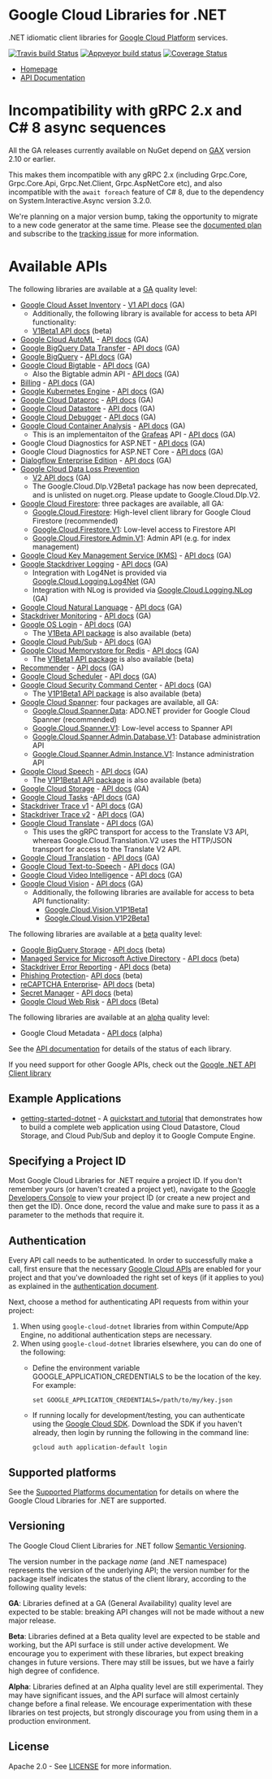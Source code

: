 # Google Cloud Libraries for .NET
.NET idiomatic client libraries for [Google Cloud Platform](https://cloud.google.com/) services.

[![Travis build Status](https://travis-ci.org/googleapis/google-cloud-dotnet.svg?branch=master)](https://travis-ci.org/googleapis/google-cloud-dotnet)
[![Appveyor build status](https://ci.appveyor.com/api/projects/status/hkkyregfhh5m4d2u?svg=true)](https://ci.appveyor.com/project/googleapis/google-cloud-dotnet)
[![Coverage Status](https://codecov.io/gh/googleapis/google-cloud-dotnet/branch/master/graph/badge.svg)](https://codecov.io/gh/googleapis/google-cloud-dotnet)

* [Homepage](https://cloud.google.com/dotnet/)
* [API Documentation](http://googleapis.github.io/google-cloud-dotnet/docs/)

# Incompatibility with gRPC 2.x and C# 8 async sequences

All the GA releases currently available on NuGet depend on [GAX](https://github.com/googleapis/gax-dotnet) version 2.10 or earlier.

This makes them incompatible with any gRPC 2.x (including Grpc.Core, Grpc.Core.Api, Grpc.Net.Client, Grpc.AspNetCore etc), and also incompatible with the `await foreach` feature of C# 8, due to the dependency on System.Interactive.Async version 3.2.0.

We're planning on a major version bump, taking the opportunity to migrate to a new code generator at the same time. Please see the [documented plan](https://googleapis.github.io/google-cloud-dotnet/docs/major-version.html) and subscribe to the [tracking issue](https://github.com/googleapis/google-cloud-dotnet/issues/3519) for more information.

# Available APIs

The following libraries are available at a [GA](#versioning) quality level:

* [Google Cloud Asset Inventory](https://cloud.google.com/resource-manager/docs/cloud-asset-inventory/overview) - [V1 API docs](https://googleapis.dev/dotnet/Google.Cloud.Asset.V1/latest) (GA)
  * Additionally, the following library is available for access to beta API functionality:
  * [V1Beta1 API docs](https://googleapis.dev/dotnet/Google.Cloud.Asset.V1Beta1/latest) (beta)
* [Google Cloud AutoML](https://cloud.google.com/automl/) - [API docs](https://googleapis.dev/dotnet/Google.AutoML.V1/latest) (GA)
* [Google BigQuery Data Transfer](https://cloud.google.com/bigquery/transfer/) - [API docs](https://googleapis.dev/dotnet/Google.Cloud.BigQuery.DataTransfer.V1/latest) (GA)
* [Google BigQuery](https://cloud.google.com/bigquery/) - [API docs](https://googleapis.dev/dotnet/Google.Cloud.BigQuery.V2/latest) (GA)
* [Google Cloud Bigtable](https://cloud.google.com/bigtable/) - [API docs](https://googleapis.dev/dotnet/Google.Cloud.Bigtable.V2/latest) (GA)
  * Also the Bigtable admin API - [API docs](https://googleapis.dev/dotnet/Google.Cloud.Bigtable.Admin.V2/latest) (GA)
* [Billing](https://cloud.google.com/billing/docs/) - [API docs](https://googleapis.dev/dotnet/Google.Cloud.Billing.V1/latest) (GA)
* [Google Kubernetes Engine](https://cloud.google.com/kubernetes-engine/) - [API docs](https://googleapis.dev/dotnet/Google.Cloud.Container.V1/latest) (GA)
* [Google Cloud Dataproc](https://cloud.google.com/dataproc/) - [API docs](https://googleapis.dev/dotnet/Google.Cloud.Dataproc.V1/latest) (GA)
* [Google Cloud Datastore](https://cloud.google.com/datastore/) - [API docs](https://googleapis.dev/dotnet/Google.Cloud.Datastore.V1/latest) (GA)
* [Google Cloud Debugger](https://cloud.google.com/debugger/) - [API docs](https://googleapis.dev/dotnet/Google.Cloud.Debugger.V2/latest) (GA)
* [Google Cloud Container Analysis](https://cloud.google.com/container-registry/docs/container-analysis/) - [API docs](https://googleapis.dev/dotnet/Google.Cloud.DevTools.ContainerAnalysis.V1/latest) (GA)
  * This is an implementaiton of the [Grafeas](https://grafeas.io) API - [API docs](https://googleapis.dev/dotnet/Grafeas.V1/latest) (GA)
* Google Cloud Diagnostics for ASP.NET - [API docs](https://googleapis.dev/dotnet/Google.Cloud.Diagnostics.AspNet/latest) (GA)
* Google Cloud Diagnostics for ASP.NET Core - [API docs](https://googleapis.dev/dotnet/Google.Cloud.Diagnostics.AspNetCore/latest) (GA)
* [Dialogflow Enterprise Edition](https://cloud.google.com/dialogflow-enterprise/) - [API docs](https://googleapis.dev/dotnet/Google.Cloud.Dialogflow.V2/latest) (GA)
* [Google Cloud Data Loss Prevention](https://cloud.google.com/dlp/)
  * [V2 API docs](https://googleapis.dev/dotnet/Google.Cloud.Dlp.V2/latest) (GA)
  * The Google.Cloud.Dlp.V2Beta1 package has now been deprecated, and is unlisted on nuget.org.
    Please update to Google.Cloud.Dlp.V2.
* [Google Cloud Firestore](https://cloud.google.com/firestore/): three packages are available, all GA:
  * [Google.Cloud.Firestore](https://googleapis.dev/dotnet/Google.Cloud.Firestore/latest): High-level client library for Google Cloud Firestore (recommended)
  * [Google.Cloud.Firestore.V1](https://googleapis.dev/dotnet/Google.Cloud.Firestore.V1/latest): Low-level access to Firestore API
  * [Google.Cloud.Firestore.Admin.V1](https://googleapis.dev/dotnet/Google.Cloud.Firestore.Admin.V1/latest): Admin API (e.g. for index management)
* [Google Cloud Key Management Service (KMS)](https://cloud.google.com/kms/) - [API docs](https://googleapis.dev/dotnet/Google.Cloud.Kms.V1/latest) (GA)
* [Google Stackdriver Logging](https://cloud.google.com/logging/) - [API docs](https://googleapis.dev/dotnet/Google.Cloud.Logging.V2/latest) (GA)
  * Integration with Log4Net is provided via [Google.Cloud.Logging.Log4Net](https://googleapis.dev/dotnet/Google.Cloud.Logging.Log4Net/latest) (GA)
  * Integration with NLog is provided via [Google.Cloud.Logging.NLog](https://googleapis.dev/dotnet/Google.Cloud.Logging.NLog/latest) (GA)
* [Google Cloud Natural Language](https://cloud.google.com/natural-language/) - [API docs](https://googleapis.dev/dotnet/Google.Cloud.Language.V1/latest) (GA)
* [Stackdriver Monitoring](https://cloud.google.com/monitoring/) - [API docs](https://googleapis.dev/dotnet/Google.Cloud.Monitoring.V3/latest) (GA)
* [Google OS Login](https://cloud.google.com/compute/docs/instances/managing-instance-access) - [API docs](https://googleapis.dev/dotnet/Google.Cloud.OsLogin.V1/latest) (GA)
  * The [V1Beta API package](https://googleapis.dev/dotnet/Google.Cloud.OsLogin.V1Beta/latest) is also available (beta)
* [Google Cloud Pub/Sub](https://cloud.google.com/pubsub/) - [API docs](https://googleapis.dev/dotnet/Google.Cloud.PubSub.V1/latest) (GA)
* [Google Cloud Memorystore for Redis](https://cloud.google.com/memorystore/) - [API docs](https://googleapis.dev/dotnet/Google.Cloud.Redis.V1/latest) (GA)
  * The [V1Beta1 API package](https://googleapis.dev/dotnet/Google.Cloud.Redis.V1Beta1/latest) is also available (beta)
* [Recommender](https://cloud.google.com/recommender/docs/) - [API docs](https://googleapis.dev/dotnet/Google.Cloud.Recommender.V1/latest) (GA)
* [Google Cloud Scheduler](https://cloud.google.com/scheduler/) - [API docs](https://googleapis.dev/dotnet/Google.Cloud.Scheduler.V1/latest) (GA)
* [Google Cloud Security Command Center](https://cloud.google.com/security-command-center/) - [API docs](https://googleapis.dev/dotnet/Google.Cloud.SecurityCenter.V1/latest) (GA)
  * The [V1P1Beta1 API package](https://googleapis.dev/dotnet/Google.Cloud.SecurityCenter.V1P1Beta1/latest) is also available (beta)
* [Google Cloud Spanner](https://cloud.google.com/spanner/): four packages are available, all GA:
  * [Google.Cloud.Spanner.Data](https://googleapis.dev/dotnet/Google.Cloud.Spanner.Data/latest): ADO.NET provider for Google Cloud Spanner (recommended)
  * [Google.Cloud.Spanner.V1](https://googleapis.dev/dotnet/Google.Cloud.Spanner.V1/latest): Low-level access to Spanner API
  * [Google.Cloud.Spanner.Admin.Database.V1](https://googleapis.dev/dotnet/Google.Cloud.Spanner.Admin.Database.V1/latest): Database administration API
  * [Google.Cloud.Spanner.Admin.Instance.V1](https://googleapis.dev/dotnet/Google.Cloud.Spanner.Admin.Instance.V1/latest): Instance administration API
* [Google Cloud Speech](https://cloud.google.com/speech/) - [API docs](https://googleapis.dev/dotnet/Google.Cloud.Speech.V1/latest) (GA)
  * The [V1P1Beta1 API package](https://googleapis.dev/dotnet/Google.Cloud.Speech.V1P1Beta1/latest) is also available (beta)
* [Google Cloud Storage](https://cloud.google.com/storage/) - [API docs](https://googleapis.dev/dotnet/Google.Cloud.Storage.V1/latest) (GA)
* [Google Cloud Tasks](https://cloud.google.com/tasks/) -[API docs](https://googleapis.dev/dotnet/Google.Cloud.Tasks.V2/latest) (GA)
* [Stackdriver Trace v1](https://cloud.google.com/trace/) - [API docs](https://googleapis.dev/dotnet/Google.Cloud.Trace.V1/latest) (GA)
* [Stackdriver Trace v2](https://cloud.google.com/trace/) - [API docs](https://googleapis.dev/dotnet/Google.Cloud.Trace.V2/latest) (GA)
* [Google Cloud Translate](https://cloud.google.com/translate/) - [API docs](https://googleapis.dev/dotnet/Google.Cloud.Translate.V3/latest) (GA)
  * This uses the gRPC transport for access to the Translate V3 API, whereas Google.Cloud.Translation.V2 uses the HTTP/JSON transport for access to the Translate V2 API.
* [Google Cloud Translation](https://cloud.google.com/translate/) - [API docs](https://googleapis.dev/dotnet/Google.Cloud.Translation.V2/latest) (GA)
* [Google Cloud Text-to-Speech](https://cloud.google.com/text-to-speech/) - [API docs](https://googleapis.dev/dotnet/Google.Cloud.TextToSpeech.V1/latest) (GA)
* [Google Cloud Video Intelligence](https://cloud.google.com/video-intelligence/) - [API docs](https://googleapis.dev/dotnet/Google.Cloud.VideoIntelligence.V1/latest) (GA)
* [Google Cloud Vision](https://cloud.google.com/vision/) - [API docs](https://googleapis.dev/dotnet/Google.Cloud.Vision.V1/latest) (GA)
  * Additionally, the following libraries are available for access to beta API functionality:
    * [Google.Cloud.Vision.V1P1Beta1](https://googleapis.dev/dotnet/Google.Cloud.Vision.V1P1Beta1/latest)
    * [Google.Cloud.Vision.V1P2Beta1](https://googleapis.dev/dotnet/Google.Cloud.Vision.V1P2Beta1/latest)

The following libraries are available at a [beta](#versioning) quality level:

* [Google BigQuery Storage](https://cloud.google.com/bigquery/docs/reference/storage/) - [API docs](https://googleapis.dev/dotnet/Google.Cloud.BigQuery.Storage.V1/latest) (beta)
* [Managed Service for Microsoft Active Directory](https://cloud.google.com/managed-microsoft-ad/) - [API docs](https://googleapis.dev/dotnet/Google.Cloud.ManagedIdentities.V1/latest) (beta)
* [Stackdriver Error Reporting](https://cloud.google.com/error-reporting/) - [API docs](https://googleapis.dev/dotnet/Google.Cloud.ErrorReporting.V1Beta1/latest) (beta)
* [Phishing Protection](https://cloud.google.com/phishing-protection/)- [API docs](https://googleapis.dev/dotnet/Google.Cloud.PhishingProtection.V1Beta1/latest) (beta)
* [reCAPTCHA Enterprise](https://cloud.google.com/recaptcha-enterprise/)- [API docs](https://googleapis.dev/dotnet/Google.Cloud.RecaptchaEnterprise.V1Beta1/latest) (beta)
* [Secret Manager](https://cloud.google.com/secret-manager) - [API docs](https://googleapis.dev/dotnet/Google.Cloud.SecretManager.V1Beta1/latest) (beta)
* [Google Cloud Web Risk](https://cloud.google.com/web-risk/) - [API docs](https://googleapis.dev/dotnet/Google.Cloud.WebRisk.V1Beta1/latest) (Beta)

The following libraries are available at an [alpha](#versioning) quality level:

* Google Cloud Metadata - [API docs](https://googleapis.dev/dotnet/Google.Cloud.Metadata.V1/latest) (alpha)

See the [API documentation](https://googleapis.dev/dotnet/latest) for details of the status
of each library.

If you need support for other Google APIs, check out the
[Google .NET API Client library](https://github.com/google/google-api-dotnet-client)

## Example Applications

* [getting-started-dotnet](https://github.com/googleapis/getting-started-dotnet/) -
  A [quickstart and tutorial](https://cloud.google.com/dotnet/) that demonstrates how to build a complete web 
  application using Cloud Datastore, Cloud Storage, and Cloud Pub/Sub and deploy it to Google Compute Engine.

## Specifying a Project ID

Most Google Cloud Libraries for .NET require a project ID. If you
don't remember yours (or haven't created a project yet), navigate to
the [Google Developers Console](https://console.developers.google.com/project) to view
your project ID (or create a new project and then get the ID). Once
done, record the value and make sure to pass it as a parameter to
the methods that require it.

## Authentication

Every API call needs to be authenticated. In order to successfully
make a call, first ensure that the necessary [Google Cloud
APIs](https://console.developers.google.com/apis/library/) are enabled for your project and that
you've downloaded the right set of keys (if it applies to you) as
explained in the [authentication
document](https://github.com/googleapis/google-cloud-common/blob/master/authentication/readme.md#authentication).

Next, choose a method for authenticating API requests from within your project:

1. When using `google-cloud-dotnet` libraries from within Compute/App Engine, no additional authentication steps are necessary.
2. When using `google-cloud-dotnet` libraries elsewhere, you can do one of the following:
    * Define the environment variable GOOGLE_APPLICATION_CREDENTIALS to be the location of the key.  For example:

      ```
      set GOOGLE_APPLICATION_CREDENTIALS=/path/to/my/key.json
      ``` 
    * If running locally for development/testing, you can authenticate using the [Google Cloud SDK](https://cloud.google.com/sdk/).
      Download the SDK if you haven't already, then login by running the following in the command line:

      ```
      gcloud auth application-default login
      ```

## Supported platforms

See the [Supported Platforms
documentation](https://googleapis.github.io/google-cloud-dotnet/docs/guides/platforms.html)
for details on where the Google Cloud Libraries for .NET are
supported.

## Versioning

The Google Cloud Client Libraries for .NET follow [Semantic Versioning](http://semver.org/).

The version number in the package *name* (and .NET namespace)
represents the version of the underlying API; the version number for
the package itself indicates the status of the client library, according to
the following quality levels:

**GA**: Libraries defined at a GA (General Availability) quality level are
expected to be stable: breaking API changes will not be made without a new major
release.

**Beta**: Libraries defined at a Beta quality level are expected to
be stable and working, but the API surface is still under active
development. We encourage you to experiment with these libraries, but
expect breaking changes in future versions. There may still be
issues, but we have a fairly high degree of confidence.

**Alpha**: Libraries defined at an Alpha quality level are still
experimental. They may have significant issues, and the API surface
will almost certainly change before a final release. We encourage
experimentation with these libraries on test projects, but strongly
discourage you from using them in a production environment.

## License

Apache 2.0 - See [LICENSE](./LICENSE) for more information.
